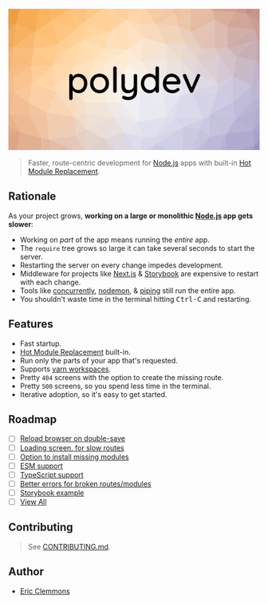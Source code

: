 ![polydev](/logo.png)

> Faster, route-centric development for [Node.js][node] apps with built-in
> [Hot Module Replacement][hmr].

## Rationale

As your project grows, **working on a large or monolithic [Node.js][node] app gets slower**:

- Working on _part_ of the app means running the _entire_ app.
- The `require` tree grows so large it can take several seconds to start the server.
- Restarting the server on every change impedes development.
- Middleware for projects like [Next.js][next] & [Storybook][storybook] are expensive
  to restart with each change.
- Tools like [concurrently][concurrently], [nodemon][nodemon], & [piping][piping] still
  run the entire app.
- You shouldn't waste time in the terminal hitting <kbd>Ctrl-C</kbd> and restarting.

## Features

- Fast startup.
- [Hot Module Replacement][hmr] built-in.
- Run only the parts of your app that's requested.
- Supports [yarn workspaces][workspaces].
- Pretty `404` screens with the option to create the missing route.
- Pretty `500` screens, so you spend less time in the terminal.
- Iterative adoption, so it's easy to get started.

## Roadmap

- [ ] [Reload browser on double-save](/../../issues/1)
- [ ] [Loading screen, for slow routes](/../../issues/2)
- [ ] [Option to install missing modules](/../../issues/3)
- [ ] [ESM support](/../../issues/4)
- [ ] [TypeScript support](/../../issues/5)
- [ ] [Better errors for broken routes/modules](/../../issues/6)
- [ ] [Storybook example](/../../issues/7)
- [ ] [View All][issues]

## Contributing

> See [CONTRIBUTING.md](/CONTRIBUTING.md).

## Author

- [Eric Clemmons][twitter]

[concurrently]: https://github.com/kimmobrunfeldt/concurrently
[hmr]: https://github.com/sidorares/hot-module-replacement
[issues]: https://github.com/ericclemmons/polydev/issues?q=is%3Aissue+is%3Aopen+sort%3Aupdated-desc
[next]: https://github.com/zeit/next.js/
[node]: https://nodejs.org/
[nodemon]: https://github.com/remy/nodemon
[piping]: https://www.npmjs.com/package/piping
[storybook]: https://github.com/storybooks/storybook
[twitter]: https://twitter.com/ericclemmons
[workspaces]: https://yarnpkg.com/en/docs/workspaces
